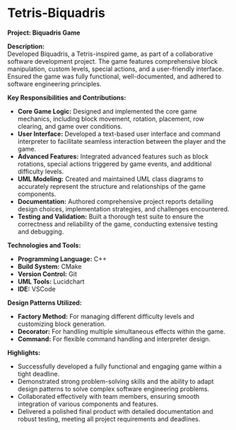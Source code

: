 # Tetris-Biquadris

<strong>Project: Biquadris Game</strong>

<p><strong>Description:</strong><br>
Developed Biquadris, a Tetris-inspired game, as part of a collaborative software development project. The game features comprehensive block manipulation, custom levels, special actions, and a user-friendly interface. Ensured the game was fully functional, well-documented, and adhered to software engineering principles.</p>

<p><strong>Key Responsibilities and Contributions:</strong></p>
<ul>
  <li><strong>Core Game Logic:</strong> Designed and implemented the core game mechanics, including block movement, rotation, placement, row clearing, and game over conditions.</li>
  <li><strong>User Interface:</strong> Developed a text-based user interface and command interpreter to facilitate seamless interaction between the player and the game.</li>
  <li><strong>Advanced Features:</strong> Integrated advanced features such as block rotations, special actions triggered by game events, and additional difficulty levels.</li>
  <li><strong>UML Modeling:</strong> Created and maintained UML class diagrams to accurately represent the structure and relationships of the game components.</li>
  <li><strong>Documentation:</strong> Authored comprehensive project reports detailing design choices, implementation strategies, and challenges encountered.</li>
  <li><strong>Testing and Validation:</strong> Built a thorough test suite to ensure the correctness and reliability of the game, conducting extensive testing and debugging.</li>
</ul>

<p><strong>Technologies and Tools:</strong></p>
<ul>
  <li><strong>Programming Language:</strong> C++</li>
  <li><strong>Build System:</strong> CMake</li>
  <li><strong>Version Control:</strong> Git</li>
  <li><strong>UML Tools:</strong> Lucidchart</li>
  <li><strong>IDE:</strong> VSCode</li>
</ul>

<p><strong>Design Patterns Utilized:</strong></p>
<ul>
  <li><strong>Factory Method:</strong> For managing different difficulty levels and customizing block generation.</li>
  <li><strong>Decorator:</strong> For handling multiple simultaneous effects within the game.</li>
  <li><strong>Command:</strong> For flexible command handling and interpreter design.</li>
</ul>

<p><strong>Highlights:</strong></p>
<ul>
  <li>Successfully developed a fully functional and engaging game within a tight deadline.</li>
  <li>Demonstrated strong problem-solving skills and the ability to adapt design patterns to solve complex software engineering problems.</li>
  <li>Collaborated effectively with team members, ensuring smooth integration of various components and features.</li>
  <li>Delivered a polished final product with detailed documentation and robust testing, meeting all project requirements and deadlines.</li>
</ul>
